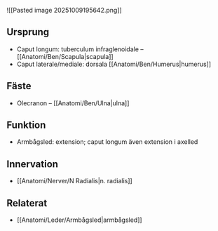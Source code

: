 ![[Pasted image 20251009195642.png]]
## Ursprung
- Caput longum: tuberculum infraglenoidale – [[Anatomi/Ben/Scapula|scapula]]
- Caput laterale/mediale: dorsala [[Anatomi/Ben/Humerus|humerus]]

## Fäste
- Olecranon – [[Anatomi/Ben/Ulna|ulna]]

## Funktion
- Armbågsled: extension; caput longum även extension i axelled

## Innervation
- [[Anatomi/Nerver/N Radialis|n. radialis]]

## Relaterat
- [[Anatomi/Leder/Armbågsled|armbågsled]]
